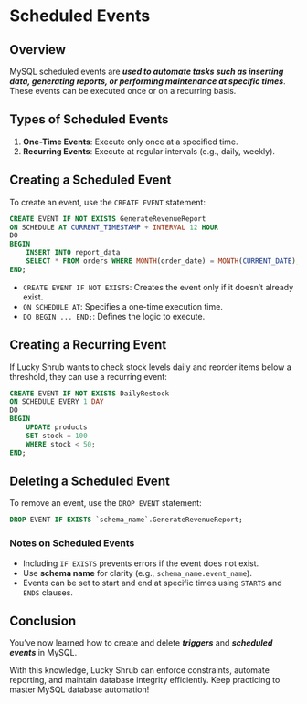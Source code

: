 # Scheduled Events

## **Overview**

MySQL scheduled events are ***used to automate tasks such as inserting data, generating reports, or performing maintenance at specific times***. These events can be executed once or on a recurring basis.

## **Types of Scheduled Events**

  1. **One-Time Events**: Execute only once at a specified time.
  2. **Recurring Events**: Execute at regular intervals (e.g., daily, weekly).

## **Creating a Scheduled Event**

To create an event, use the `CREATE EVENT` statement:

```sql
CREATE EVENT IF NOT EXISTS GenerateRevenueReport
ON SCHEDULE AT CURRENT_TIMESTAMP + INTERVAL 12 HOUR
DO
BEGIN
    INSERT INTO report_data
    SELECT * FROM orders WHERE MONTH(order_date) = MONTH(CURRENT_DATE);
END;
```

  + `CREATE EVENT IF NOT EXISTS`: Creates the event only if it doesn’t already exist.
  + `ON SCHEDULE AT`: Specifies a one-time execution time.
  + `DO BEGIN ... END;`: Defines the logic to execute.

## **Creating a Recurring Event**

If Lucky Shrub wants to check stock levels daily and reorder items below a threshold, they can use a recurring event:

```sql
CREATE EVENT IF NOT EXISTS DailyRestock
ON SCHEDULE EVERY 1 DAY
DO
BEGIN
    UPDATE products
    SET stock = 100
    WHERE stock < 50;
END;
```

## **Deleting a Scheduled Event**

To remove an event, use the `DROP EVENT` statement:

```sql
DROP EVENT IF EXISTS `schema_name`.GenerateRevenueReport;
```

### **Notes on Scheduled Events**

  + Including `IF EXISTS` prevents errors if the event does not exist.
  + Use **schema name** for clarity (e.g., `schema_name.event_name`).
  + Events can be set to start and end at specific times using `STARTS` and `ENDS` clauses.

## **Conclusion**

You’ve now learned how to create and delete ***triggers*** and ***scheduled events*** in MySQL.

With this knowledge, Lucky Shrub can enforce constraints, automate reporting, and maintain database integrity efficiently. Keep practicing to master MySQL database automation!
